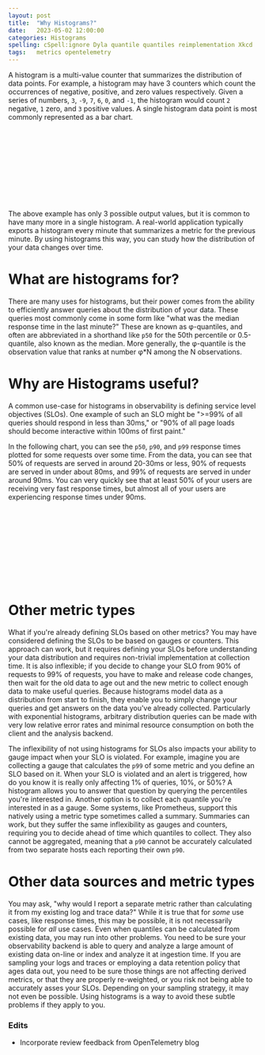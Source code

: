```yaml
---
layout: post
title:  "Why Histograms?"
date:   2023-05-02 12:00:00
categories: Histograms
spelling: cSpell:ignore Dyla quantile quantiles reimplementation Xkcd
tags:	metrics opentelemetry
---
```


A histogram is a multi-value counter that summarizes the distribution of data points.
For example, a histogram may have 3 counters which count the occurrences of negative, positive, and zero values respectively.
Given a series of numbers, `3`, `-9`, `7`, `6`, `0`, and `-1`, the histogram would count `2` negative, `1` zero, and `3` positive values.
A single histogram data point is most commonly represented as a bar chart.

<svg class="histogram-point"></svg>
<script>
  const histPoint = document.querySelector('.histogram-point')

  new chartXkcd.Bar(histPoint, {
    title: 'Positivity of numbers', // optional
    data: {
      labels: ['<0', '0', '>0'],
      datasets: [{
        data: [2, 1, 3],
      }],
    },
    options: { // optional
      yTickCount: 3,
      legendPosition: chartXkcd.config.positionType.upLeft
    }
  });
</script>

The above example has only 3 possible output values, but it is common to have many more in a single histogram.
A real-world application typically exports a histogram every minute that summarizes a metric for the previous minute.
By using histograms this way, you can study how the distribution of your data changes over time.

# What are histograms for?

There are many uses for histograms, but their power comes from the ability to efficiently answer queries about the distribution of your data.
These queries most commonly come in some form like "what was the median response time in the last minute?"
These are known as φ-quantiles, and often are abbreviated in a shorthand like `p50` for the 50th percentile or 0.5-quantile, also known as the median.
More generally, the φ-quantile is the observation value that ranks at number φ*N among the N observations.

# Why are Histograms useful?

A common use-case for histograms in observability is defining service level objectives (SLOs).
One example of such an SLO might be ">=99% of all queries should respond in less than 30ms," or "90% of all page loads should become interactive within 100ms of first paint."

In the following chart, you can see the `p50`, `p90`, and `p99` response times plotted for some requests over some time.
From the data, you can see that 50% of requests are served in around 20-30ms or less, 90% of requests are served in under about 80ms, and 99% of requests are served in under around 90ms.
You can very quickly see that at least 50% of your users are receiving very fast response times, but almost all of your users are experiencing response times under 90ms.

<svg class="hist-lines"></svg>
<script>
const histLines = document.querySelector('.hist-lines')
new chartXkcd.Line(histLines, {
    title: 'Response times', // optional
    xLabel: 'Time',
    yLabel: 'Milliseconds',
    data: {
        labels: ['t0', 't1', 't2', 't3', 't4', 't5', 't6', 't7', 't8', 't9', 't10'],
        datasets: [{
            label: 'p50',
            data: [25, 22, 24, 24, 25, 28, 23, 21, 21, 28, 23, 0],
        }, {
            label: 'p90',
            data: [75,72,69,78,81,62,72,82,73,75,71,72],
        }, {
            label: 'p99',
            data: [85,82,89,88,84,72,82,88,83,85,81,77],
        }],
    },
    options: { // optional
        legendPosition: chartXkcd.config.positionType.upLeft
    }
});
</script>

# Other metric types

What if you're already defining SLOs based on other metrics?
You may have considered defining the SLOs to be based on gauges or counters.
This approach can work, but it requires defining your SLOs before understanding your data distribution and requires non-trivial implementation at collection time.
It is also inflexible; if you decide to change your SLO from 90% of requests to 99% of requests, you have to make and release code changes, then wait for the old data to age out and the new metric to collect enough data to make useful queries.
Because histograms model data as a distribution from start to finish, they enable you to simply change your queries and get answers on the data you've already collected.
Particularly with exponential histograms, arbitrary distribution queries can be made with very low relative error rates and minimal resource consumption on both the client and the analysis backend.

The inflexibility of not using histograms for SLOs also impacts your ability to gauge impact when your SLO is violated.
For example, imagine you are collecting a gauge that calculates the `p99` of some metric and you define an SLO based on it.
When your SLO is violated and an alert is triggered, how do you know it is really only affecting 1% of queries, 10%, or 50%? A histogram allows you to answer that question by querying the percentiles you're interested in.
Another option is to collect each quantile you're interested in as a gauge.
Some systems, like Prometheus, support this natively using a metric type sometimes called a summary.
Summaries can work, but they suffer the same inflexibility as gauges and counters, requiring you to decide ahead of time which quantiles to collect.
They also cannot be aggregated, meaning that a `p90` cannot be accurately calculated from two separate hosts each reporting their own `p90`.

# Other data sources and metric types

You may ask, "why would I report a separate metric rather than calculating it from my existing log and trace data?"
While it is true that for *some* use cases, like response times, this may be possible, it is not necessarily possible for *all* use cases.
Even when quantiles can be calculated from existing data, you may run into other problems.
You need to be sure your observability backend is able to query and analyze a large amount of existing data on-line or index and analyze it at ingestion time.
If you are sampling your logs and traces or employing a data retention policy that ages data out, you need to be sure those things are not affecting derived metrics, or that they are properly re-weighted, or you risk not being able to accurately asses your SLOs.
Depending on your sampling strategy, it may not even be possible.
Using histograms is a way to avoid these subtle problems if they apply to you.

### Edits

- Incorporate review feedback from OpenTelemetry blog
